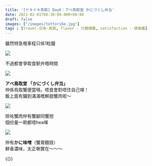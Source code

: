 ```yaml
---
title: '[ドキドキ鳥取] Day6：アベ鳥取堂 かにづくし弁当'
date: 2021-02-01T08:30:00.000+08:00
draft: false
images: ["/images/tottori6e.jpg"]
tags : [travel-日本-鳥取, flavor - 行膳積腹, satisfaction - 搭條鐵]
---
```


雖然特急嘅車程只係1粒鐘  

![](/images/tottori6e1.jpg)

不過都會爭取食駅弁嘅時間   

![](/images/tottori6e.jpg)

**アベ鳥取堂 「かにづくし弁当」**  
仲係鳥取蟹便當喎，唔食會對唔住自己㗎！  
飯上面有鋪到滿滿嘅鮮甜蟹肉呢～  

![](/images/tottori6e3.jpg)

除咗蟹肉仲有蟹腳同蟹拑  
個份量一啲都唔hea㗎  

![](/images/tottori6e2.jpg)

仲有**かに味噌**（蟹膏麵豉）  
鮮香濃味，太正喇實在～～～  
  
  
{{<tottori>}}  
